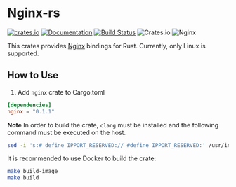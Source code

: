 Nginx-rs
========

[![crates.io](https://img.shields.io/crates/v/nginx.svg)](https://crates.io/crates/nginx) [![Documentation](https://img.shields.io/badge/Docs-nginx-blue.svg)](https://docs.rs/nginx) [![Build Status](https://travis-ci.org/arvancloud/nginx-rs.svg?branch=master)](https://travis-ci.org/arvancloud/nginx-rs) ![Crates.io](https://img.shields.io/crates/l/rustc-serialize.svg) ![Nginx](https://img.shields.io/badge/Nginx-1.14.1-orange.svg)

This crates provides [Nginx](https://www.nginx.com) bindings for Rust. Currently, only Linux is supported.

## How to Use

1. Add `nginx` crate to Cargo.toml

```toml
[dependencies]
nginx = "0.1.1"
```

**Note** In order to build the crate, `clang` must be installed and the following command must be executed on the host.

```sh
sed -i 's:# define IPPORT_RESERVED:// #define IPPORT_RESERVED:' /usr/include/netdb.h
```

It is recommended to use Docker to build the crate:

```sh
make build-image
make build
```
